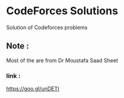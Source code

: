 # CodeForces Solutions
Solution of Codeforces problems 

## Note :
  Most of the are from Dr Moustafa Saad Sheet <br>
  ### link :
  https://goo.gl/unDETI
